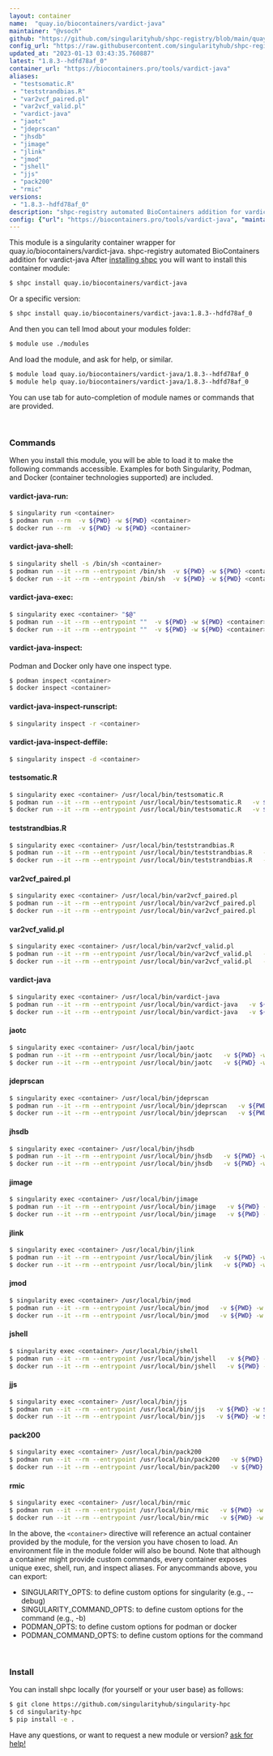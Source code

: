 ```yaml
---
layout: container
name:  "quay.io/biocontainers/vardict-java"
maintainer: "@vsoch"
github: "https://github.com/singularityhub/shpc-registry/blob/main/quay.io/biocontainers/vardict-java/container.yaml"
config_url: "https://raw.githubusercontent.com/singularityhub/shpc-registry/main/quay.io/biocontainers/vardict-java/container.yaml"
updated_at: "2023-01-13 03:43:35.760887"
latest: "1.8.3--hdfd78af_0"
container_url: "https://biocontainers.pro/tools/vardict-java"
aliases:
 - "testsomatic.R"
 - "teststrandbias.R"
 - "var2vcf_paired.pl"
 - "var2vcf_valid.pl"
 - "vardict-java"
 - "jaotc"
 - "jdeprscan"
 - "jhsdb"
 - "jimage"
 - "jlink"
 - "jmod"
 - "jshell"
 - "jjs"
 - "pack200"
 - "rmic"
versions:
 - "1.8.3--hdfd78af_0"
description: "shpc-registry automated BioContainers addition for vardict-java"
config: {"url": "https://biocontainers.pro/tools/vardict-java", "maintainer": "@vsoch", "description": "shpc-registry automated BioContainers addition for vardict-java", "latest": {"1.8.3--hdfd78af_0": "sha256:4069c082c97470bce4a07f228dbf74b6ea3fc5c4eaa93ba76d2826a496ca3c44"}, "tags": {"1.8.3--hdfd78af_0": "sha256:4069c082c97470bce4a07f228dbf74b6ea3fc5c4eaa93ba76d2826a496ca3c44"}, "docker": "quay.io/biocontainers/vardict-java", "aliases": {"testsomatic.R": "/usr/local/bin/testsomatic.R", "teststrandbias.R": "/usr/local/bin/teststrandbias.R", "var2vcf_paired.pl": "/usr/local/bin/var2vcf_paired.pl", "var2vcf_valid.pl": "/usr/local/bin/var2vcf_valid.pl", "vardict-java": "/usr/local/bin/vardict-java", "jaotc": "/usr/local/bin/jaotc", "jdeprscan": "/usr/local/bin/jdeprscan", "jhsdb": "/usr/local/bin/jhsdb", "jimage": "/usr/local/bin/jimage", "jlink": "/usr/local/bin/jlink", "jmod": "/usr/local/bin/jmod", "jshell": "/usr/local/bin/jshell", "jjs": "/usr/local/bin/jjs", "pack200": "/usr/local/bin/pack200", "rmic": "/usr/local/bin/rmic"}}
---
```


This module is a singularity container wrapper for quay.io/biocontainers/vardict-java.
shpc-registry automated BioContainers addition for vardict-java
After [installing shpc](#install) you will want to install this container module:


```bash
$ shpc install quay.io/biocontainers/vardict-java
```

Or a specific version:

```bash
$ shpc install quay.io/biocontainers/vardict-java:1.8.3--hdfd78af_0
```

And then you can tell lmod about your modules folder:

```bash
$ module use ./modules
```

And load the module, and ask for help, or similar.

```bash
$ module load quay.io/biocontainers/vardict-java/1.8.3--hdfd78af_0
$ module help quay.io/biocontainers/vardict-java/1.8.3--hdfd78af_0
```

You can use tab for auto-completion of module names or commands that are provided.

<br>

### Commands

When you install this module, you will be able to load it to make the following commands accessible.
Examples for both Singularity, Podman, and Docker (container technologies supported) are included.

#### vardict-java-run:

```bash
$ singularity run <container>
$ podman run --rm  -v ${PWD} -w ${PWD} <container>
$ docker run --rm  -v ${PWD} -w ${PWD} <container>
```

#### vardict-java-shell:

```bash
$ singularity shell -s /bin/sh <container>
$ podman run --it --rm --entrypoint /bin/sh  -v ${PWD} -w ${PWD} <container>
$ docker run --it --rm --entrypoint /bin/sh  -v ${PWD} -w ${PWD} <container>
```

#### vardict-java-exec:

```bash
$ singularity exec <container> "$@"
$ podman run --it --rm --entrypoint ""  -v ${PWD} -w ${PWD} <container> "$@"
$ docker run --it --rm --entrypoint ""  -v ${PWD} -w ${PWD} <container> "$@"
```

#### vardict-java-inspect:

Podman and Docker only have one inspect type.

```bash
$ podman inspect <container>
$ docker inspect <container>
```

#### vardict-java-inspect-runscript:

```bash
$ singularity inspect -r <container>
```

#### vardict-java-inspect-deffile:

```bash
$ singularity inspect -d <container>
```


#### testsomatic.R

```bash
$ singularity exec <container> /usr/local/bin/testsomatic.R
$ podman run --it --rm --entrypoint /usr/local/bin/testsomatic.R   -v ${PWD} -w ${PWD} <container> -c " $@"
$ docker run --it --rm --entrypoint /usr/local/bin/testsomatic.R   -v ${PWD} -w ${PWD} <container> -c " $@"
```


#### teststrandbias.R

```bash
$ singularity exec <container> /usr/local/bin/teststrandbias.R
$ podman run --it --rm --entrypoint /usr/local/bin/teststrandbias.R   -v ${PWD} -w ${PWD} <container> -c " $@"
$ docker run --it --rm --entrypoint /usr/local/bin/teststrandbias.R   -v ${PWD} -w ${PWD} <container> -c " $@"
```


#### var2vcf_paired.pl

```bash
$ singularity exec <container> /usr/local/bin/var2vcf_paired.pl
$ podman run --it --rm --entrypoint /usr/local/bin/var2vcf_paired.pl   -v ${PWD} -w ${PWD} <container> -c " $@"
$ docker run --it --rm --entrypoint /usr/local/bin/var2vcf_paired.pl   -v ${PWD} -w ${PWD} <container> -c " $@"
```


#### var2vcf_valid.pl

```bash
$ singularity exec <container> /usr/local/bin/var2vcf_valid.pl
$ podman run --it --rm --entrypoint /usr/local/bin/var2vcf_valid.pl   -v ${PWD} -w ${PWD} <container> -c " $@"
$ docker run --it --rm --entrypoint /usr/local/bin/var2vcf_valid.pl   -v ${PWD} -w ${PWD} <container> -c " $@"
```


#### vardict-java

```bash
$ singularity exec <container> /usr/local/bin/vardict-java
$ podman run --it --rm --entrypoint /usr/local/bin/vardict-java   -v ${PWD} -w ${PWD} <container> -c " $@"
$ docker run --it --rm --entrypoint /usr/local/bin/vardict-java   -v ${PWD} -w ${PWD} <container> -c " $@"
```


#### jaotc

```bash
$ singularity exec <container> /usr/local/bin/jaotc
$ podman run --it --rm --entrypoint /usr/local/bin/jaotc   -v ${PWD} -w ${PWD} <container> -c " $@"
$ docker run --it --rm --entrypoint /usr/local/bin/jaotc   -v ${PWD} -w ${PWD} <container> -c " $@"
```


#### jdeprscan

```bash
$ singularity exec <container> /usr/local/bin/jdeprscan
$ podman run --it --rm --entrypoint /usr/local/bin/jdeprscan   -v ${PWD} -w ${PWD} <container> -c " $@"
$ docker run --it --rm --entrypoint /usr/local/bin/jdeprscan   -v ${PWD} -w ${PWD} <container> -c " $@"
```


#### jhsdb

```bash
$ singularity exec <container> /usr/local/bin/jhsdb
$ podman run --it --rm --entrypoint /usr/local/bin/jhsdb   -v ${PWD} -w ${PWD} <container> -c " $@"
$ docker run --it --rm --entrypoint /usr/local/bin/jhsdb   -v ${PWD} -w ${PWD} <container> -c " $@"
```


#### jimage

```bash
$ singularity exec <container> /usr/local/bin/jimage
$ podman run --it --rm --entrypoint /usr/local/bin/jimage   -v ${PWD} -w ${PWD} <container> -c " $@"
$ docker run --it --rm --entrypoint /usr/local/bin/jimage   -v ${PWD} -w ${PWD} <container> -c " $@"
```


#### jlink

```bash
$ singularity exec <container> /usr/local/bin/jlink
$ podman run --it --rm --entrypoint /usr/local/bin/jlink   -v ${PWD} -w ${PWD} <container> -c " $@"
$ docker run --it --rm --entrypoint /usr/local/bin/jlink   -v ${PWD} -w ${PWD} <container> -c " $@"
```


#### jmod

```bash
$ singularity exec <container> /usr/local/bin/jmod
$ podman run --it --rm --entrypoint /usr/local/bin/jmod   -v ${PWD} -w ${PWD} <container> -c " $@"
$ docker run --it --rm --entrypoint /usr/local/bin/jmod   -v ${PWD} -w ${PWD} <container> -c " $@"
```


#### jshell

```bash
$ singularity exec <container> /usr/local/bin/jshell
$ podman run --it --rm --entrypoint /usr/local/bin/jshell   -v ${PWD} -w ${PWD} <container> -c " $@"
$ docker run --it --rm --entrypoint /usr/local/bin/jshell   -v ${PWD} -w ${PWD} <container> -c " $@"
```


#### jjs

```bash
$ singularity exec <container> /usr/local/bin/jjs
$ podman run --it --rm --entrypoint /usr/local/bin/jjs   -v ${PWD} -w ${PWD} <container> -c " $@"
$ docker run --it --rm --entrypoint /usr/local/bin/jjs   -v ${PWD} -w ${PWD} <container> -c " $@"
```


#### pack200

```bash
$ singularity exec <container> /usr/local/bin/pack200
$ podman run --it --rm --entrypoint /usr/local/bin/pack200   -v ${PWD} -w ${PWD} <container> -c " $@"
$ docker run --it --rm --entrypoint /usr/local/bin/pack200   -v ${PWD} -w ${PWD} <container> -c " $@"
```


#### rmic

```bash
$ singularity exec <container> /usr/local/bin/rmic
$ podman run --it --rm --entrypoint /usr/local/bin/rmic   -v ${PWD} -w ${PWD} <container> -c " $@"
$ docker run --it --rm --entrypoint /usr/local/bin/rmic   -v ${PWD} -w ${PWD} <container> -c " $@"
```



In the above, the `<container>` directive will reference an actual container provided
by the module, for the version you have chosen to load. An environment file in the
module folder will also be bound. Note that although a container
might provide custom commands, every container exposes unique exec, shell, run, and
inspect aliases. For anycommands above, you can export:

 - SINGULARITY_OPTS: to define custom options for singularity (e.g., --debug)
 - SINGULARITY_COMMAND_OPTS: to define custom options for the command (e.g., -b)
 - PODMAN_OPTS: to define custom options for podman or docker
 - PODMAN_COMMAND_OPTS: to define custom options for the command

<br>

### Install

You can install shpc locally (for yourself or your user base) as follows:

```bash
$ git clone https://github.com/singularityhub/singularity-hpc
$ cd singularity-hpc
$ pip install -e .
```

Have any questions, or want to request a new module or version? [ask for help!](https://github.com/singularityhub/singularity-hpc/issues)